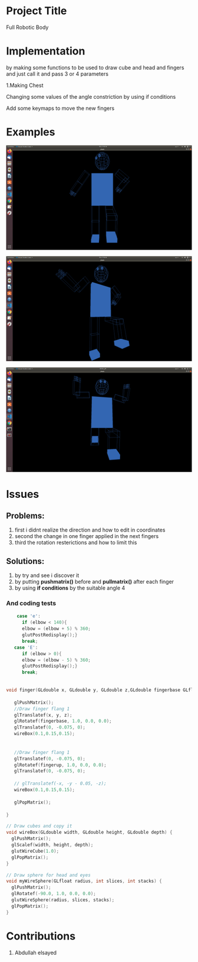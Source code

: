 # Project Title

Full Robotic Body

# Implementation

by making some functions to be used to draw cube and head and fingers and just call it and pass 3 or 4 parameters 

1.Making Chest 

Changing some values of the angle constriction by using if conditions 

Add some keymaps to move the new fingers 



# Examples



![Spiderman](tasknw.png)

![example](tasknw2.png)

![Body Building](tasknw3.png)





# Issues

## Problems: 
1. first i didnt realize the direction and how to edit in coordinates 
2. second the change in one finger applied in the next fingers 
3. third the rotation resterictions and how to limit this 

## Solutions:
1. by try and see i discover it 
2. by putting **pushmatrix()** before and **pullmatrix()** after each finger 
3. by using **if conditions** by the suitable angle 
4 



### And coding  tests


```c++
    case 'e':
      if (elbow < 140){
      elbow = (elbow + 5) % 360;
      glutPostRedisplay();}
      break;
   case 'E':
      if (elbow > 0){
      elbow = (elbow - 5) % 360;
      glutPostRedisplay();}
      break;
```
```c++

void finger(GLdouble x, GLdouble y, GLdouble z,GLdouble fingerbase GLfloat fingerup) {
  
   glPushMatrix();
   //Draw finger flang 1 
   glTranslatef(x, y, z);
   glRotatef(fingerbase, 1.0, 0.0, 0.0);
   glTranslatef(0, -0.075, 0);
   wireBox(0.1,0.15,0.15);
      

   //Draw finger flang 1 
   glTranslatef(0, -0.075, 0);
   glRotatef(fingerup, 1.0, 0.0, 0.0);
   glTranslatef(0, -0.075, 0);

   // glTranslatef(-x, -y - 0.05, -z);
   wireBox(0.1,0.15,0.15);

   glPopMatrix();
  
}

```
```c++
// Draw cubes and copy it 
void wireBox(GLdouble width, GLdouble height, GLdouble depth) {
  glPushMatrix();
  glScalef(width, height, depth);
  glutWireCube(1.0);
  glPopMatrix();
}
```
```c++
// Draw sphere for head and eyes
void myWireSphere(GLfloat radius, int slices, int stacks) {
  glPushMatrix();
  glRotatef(-90.0, 1.0, 0.0, 0.0);
  glutWireSphere(radius, slices, stacks);
  glPopMatrix();
}
```

# Contributions
1. Abdullah elsayed
